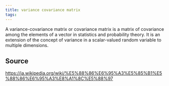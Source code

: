 ```yaml
---
title: variance covariance matrix
tags: 
---
```


A variance-covariance matrix or covariance matrix is a matrix of covariance among the elements of a vector in statistics and probability theory. It is an extension of the concept of variance in a scalar-valued random variable to multiple dimensions.

## Source
https://ja.wikipedia.org/wiki/%E5%88%86%E6%95%A3%E5%85%B1%E5%88%86%E6%95%A3%E8%A1%8C%E5%88%97